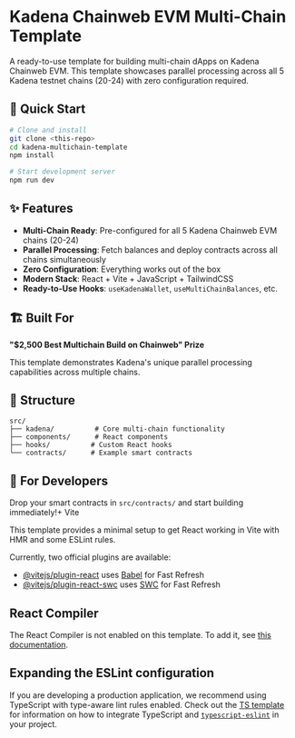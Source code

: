 # Kadena Chainweb EVM Multi-Chain Template

A ready-to-use template for building multi-chain dApps on Kadena Chainweb EVM. This template showcases parallel processing across all 5 Kadena testnet chains (20-24) with zero configuration required.

## 🚀 Quick Start

```bash
# Clone and install
git clone <this-repo>
cd kadena-multichain-template
npm install

# Start development server
npm run dev
```

## ✨ Features

- **Multi-Chain Ready**: Pre-configured for all 5 Kadena Chainweb EVM chains (20-24)
- **Parallel Processing**: Fetch balances and deploy contracts across all chains simultaneously
- **Zero Configuration**: Everything works out of the box
- **Modern Stack**: React + Vite + JavaScript + TailwindCSS
- **Ready-to-Use Hooks**: `useKadenaWallet`, `useMultiChainBalances`, etc.

## 🏗️ Built For

**"$2,500 Best Multichain Build on Chainweb" Prize**

This template demonstrates Kadena's unique parallel processing capabilities across multiple chains.

## 📁 Structure

```
src/
├── kadena/          # Core multi-chain functionality
├── components/      # React components
├── hooks/          # Custom React hooks
└── contracts/      # Example smart contracts
```

## 🎯 For Developers

Drop your smart contracts in `src/contracts/` and start building immediately!+ Vite

This template provides a minimal setup to get React working in Vite with HMR and some ESLint rules.

Currently, two official plugins are available:

- [@vitejs/plugin-react](https://github.com/vitejs/vite-plugin-react/blob/main/packages/plugin-react) uses [Babel](https://babeljs.io/) for Fast Refresh
- [@vitejs/plugin-react-swc](https://github.com/vitejs/vite-plugin-react/blob/main/packages/plugin-react-swc) uses [SWC](https://swc.rs/) for Fast Refresh

## React Compiler

The React Compiler is not enabled on this template. To add it, see [this documentation](https://react.dev/learn/react-compiler/installation).

## Expanding the ESLint configuration

If you are developing a production application, we recommend using TypeScript with type-aware lint rules enabled. Check out the [TS template](https://github.com/vitejs/vite/tree/main/packages/create-vite/template-react-ts) for information on how to integrate TypeScript and [`typescript-eslint`](https://typescript-eslint.io) in your project.
